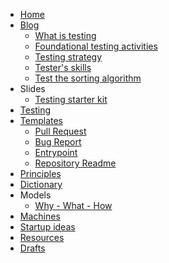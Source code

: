 <!-- docs/_sidebar.md -->

* [Home](/)
* [Blog](blog/readme.md)
  * [What is testing](blog/what-is-testing.md)
  * [Foundational testing activities](blog/foundational-testing-activities.md)
  * [Testing strategy](blog/testing-strategy.md)
  * [Tester's skills](blog/testers-skills.md)
  * [Test the sorting algorithm](blog/test-the-sorting-algorithm.md)
* Slides
  * [Testing starter kit](slides/testing-starter-kit.md)
* [Testing](testing.md)
* [Templates](templates.md)
    * [Pull Request](templates/pull-request.md)
    * [Bug Report](templates/bug-report.md)
    * [Entrypoint](templates/entrypoint.md)
    * [Repository Readme](templates/repo-readme.md)
* [Principles](/principles/first.md)
* [Dictionary](dictionary/dictionary.md)
* Models
  * [Why - What - How](models/why-what-how.md)
* [Machines](machines/machines.md)
* [Startup ideas](startup-ideas/ideas.md)
* [Resources](resources.md)
* [Drafts](drafts.md)
